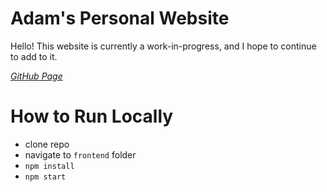 # Adam's Personal Website

Hello! This website is currently a work-in-progress, and I hope to continue to add to it.

_[GitHub Page](https://quikks1lver.github.io/personal-website/)_

# How to Run Locally

- clone repo
- navigate to `frontend` folder
- `npm install`
- `npm start`
